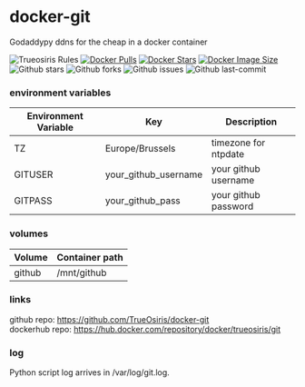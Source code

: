 # docker-git<br>
Godaddypy ddns for the cheap in a docker container

![Trueosiris Rules](https://img.shields.io/badge/trueosiris-rules-f08060) 
[![Docker Pulls](https://badgen.net/docker/pulls/trueosiris/git?icon=docker&label=pulls)](https://hub.docker.com/r/trueosiris/git/) 
[![Docker Stars](https://badgen.net/docker/stars/trueosiris/git?icon=docker&label=stars)](https://hub.docker.com/r/trueosiris/git/) 
[![Docker Image Size](https://badgen.net/docker/size/trueosiris/git?icon=docker&label=image%20size)](https://hub.docker.com/r/trueosiris/git/) 
![Github stars](https://badgen.net/github/stars/trueosiris/docker-git?icon=github&label=stars) 
![Github forks](https://badgen.net/github/forks/trueosiris/docker-git?icon=github&label=forks) 
![Github issues](https://img.shields.io/github/issues/TrueOsiris/docker-git)
![Github last-commit](https://img.shields.io/github/last-commit/TrueOsiris/docker-git)

### environment variables

| Environment Variable | Key | Description |
| -------------------- | ---------------------------- | ------------------------------------------------------------------------------- |
| TZ | Europe/Brussels | timezone for ntpdate |
| GITUSER | your_github_username | your github username |
| GITPASS | your_github_pass | your github password |

### volumes

| Volume                    | Container path                                                   |
| ------------------------- | ---------------------------------------------------------------- |
| github                    | /mnt/github

### links

github repo: https://github.com/TrueOsiris/docker-git <br>
dockerhub repo: https://hub.docker.com/repository/docker/trueosiris/git <br>

### log

Python script log arrives in /var/log/git.log.<br>
